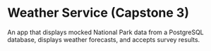 # Weather Service (Capstone 3)
An app that displays mocked National Park data from a PostgreSQL database, displays weather forecasts, and accepts survey results.
